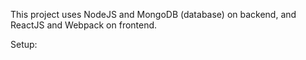 This project uses NodeJS and MongoDB (database) on backend, and ReactJS and Webpack on frontend.

Setup:




